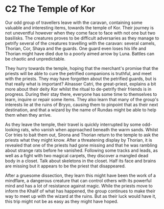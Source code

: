# C2 The Temple of Kor

Our odd group of travellers leave with the caravan, containing some valuable and interesting items, towards the temple of Kor. Their journey is not uneventful however when they come face to face with not one but two basilisks. The creatures proves to be difficult adversaries as they manage to petrify several of the creatures travelling with the caravan: several camels, Thorian, Cor, Shaya and the guards. One guard even loses his life and Thorian might have died due to a poorly aimed arrow by Luna. Battles can be chaotic and unpredictable. 

They hurry towards the temple, hoping that the merchant's promise that the priests will be able to cure the petrified companions is truthful, and meet with the priests. They may have forgotten about the petrified guards, but is that really what is important? Alnasser Catri, the great-priest, explains a bit more about their deity Kor whilst the ritual to de-petrify their friends is in progress. During their stay there, everyone has some time to themselves to learn, inquire or repair some items. They also learn that many of the group's interests lie at the ruins of Bryyo, causing them to pinpoint that as their next destination, and that a wizard by the name of Rundas might be able to help them when they arrive.

As they leave the temple, their travel is quickly interrupted by some odd-looking rats, who vanish when approached beneath the warm sands. Whilst Cor tries to bait them out, Sirona and Thorian return to the temple to ask the priests what they might know. After a threatening display by Thorian, it is revealed that one of the priests had gone missing and that he was rambling about strange rats before he vanished. Following some tracks and leads, as well as a fight with two magical carpets, they discover a mangled dead body in a closet. Talk about skeletons in the closet. Half its face and brains are missing but it appears to be the priest that disappeared. 

After a gruesome dissection, they learn this might have been the work of a mindflare, a dangerous creature that can control others with its powerful mind and has a lot of resistance against magic. While the priests move to inform the Khalif of what has happened, the group continues to make their way to meet up with the wizard at the ruins. But as their luck would have it, this trip might not be as easy as they might have hoped. 

